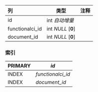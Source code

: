 | 列              | 类型               | 注释 |
| :-------------- | ------------------ | ---- |
| id              | int *自动增量*     |      |
| functionalci_id | int *NULL* [**0**] |      |
| document_id     | int *NULL* [**0**] |      |

### 索引

| PRIMARY | *id*              |
| :------ | ----------------- |
| INDEX   | *functionalci_id* |
| INDEX   | *document_id*     |